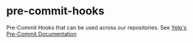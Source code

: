 # pre-commit-hooks
Pre-Commit Hooks that can be used across our repositories. See [Yelp's Pre-Commit Documentation](http://pre-commit.com/)
